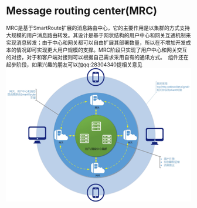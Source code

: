# Message routing center(MRC)
  MRC是基于SmartRoute扩展的消息路由中心，它的主要作用是以集群的方式支持大规模的用户消息路由转发。其设计是基于网状结构的用户中心和网关互通机制来实现消息转发；由于中心和网关都可以自由扩展其部署数量，所以在不增加开发成本的情况即可实现更大用户规模的支撑。MRC阶段只实现了用户中心和网关交互的对接，对于和客户端对接则可以根据自己需求采用自有的通讯方式。
  组件还在起步阶段，如果兴趣的朋友可以加qq:28304340提相关意见
    ![image](https://github.com/IKende/SmartRoute.MRC/blob/master/mrc.jpg)
